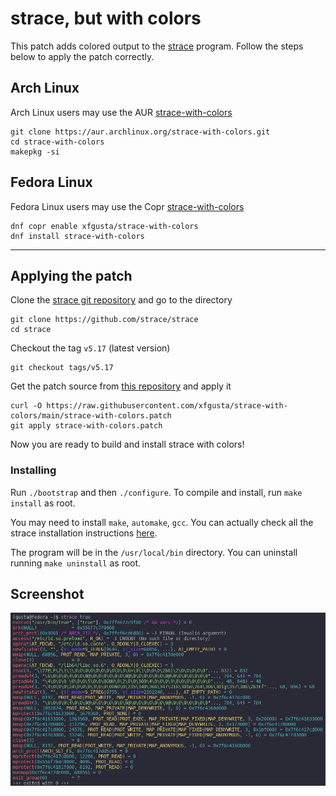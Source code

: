 # strace, but with colors

This patch adds colored output to the [strace](https://strace.io/) program. Follow the steps below to apply the patch correctly.

## Arch Linux

Arch Linux users may use the AUR [strace-with-colors](https://aur.archlinux.org/packages/strace-with-colors)

```
git clone https://aur.archlinux.org/strace-with-colors.git
cd strace-with-colors
makepkg -si
```

## Fedora Linux

Fedora Linux users may use the Copr [strace-with-colors](https://copr.fedorainfracloud.org/coprs/xfgusta/strace-with-colors/)

```
dnf copr enable xfgusta/strace-with-colors
dnf install strace-with-colors
```

---

## Applying the patch

Clone the [strace git repository](https://github.com/strace/strace) and go to the directory

```
git clone https://github.com/strace/strace
cd strace
```

Checkout the tag `v5.17` (latest version)

```
git checkout tags/v5.17
```

Get the patch source from [this repository](https://github.com/xfgusta/strace-with-colors) and apply it

```
curl -O https://raw.githubusercontent.com/xfgusta/strace-with-colors/main/strace-with-colors.patch
git apply strace-with-colors.patch
```

Now you are ready to build and install strace with colors!

### Installing

Run `./bootstrap` and then `./configure`. To compile and install, run `make install` as root.

You may need to install `make`, `automake`, `gcc`. You can actually check all the strace installation instructions [here](https://github.com/strace/strace/blob/master/README-configure).

The program will be in the `/usr/local/bin` directory. You can uninstall running `make uninstall` as root.

## Screenshot

![](screenshot.png?raw=true)
